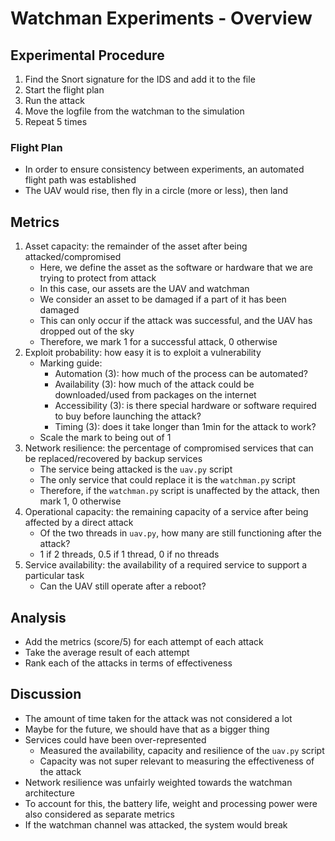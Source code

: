 # Watchman Experiments - Overview

## Experimental Procedure

1. Find the Snort signature for the IDS and add it to the file
2. Start the flight plan
3. Run the attack
4. Move the logfile from the watchman to the simulation
5. Repeat 5 times

### Flight Plan

- In order to ensure consistency between experiments, an automated flight path was established
- The UAV would rise, then fly in a circle (more or less), then land

## Metrics

1. Asset capacity: the remainder of the asset after being attacked/compromised
   - Here, we define the asset as the software or hardware that we are trying to protect from attack
   - In this case, our assets are the UAV and watchman
   - We consider an asset to be damaged if a part of it has been damaged
   - This can only occur if the attack was successful, and the UAV has dropped out of the sky
   - Therefore, we mark 1 for a successful attack, 0 otherwise
2. Exploit probability: how easy it is to exploit a vulnerability
   - Marking guide:
     - Automation (3): how much of the process can be automated?
     - Availability (3): how much of the attack could be downloaded/used from packages on the internet
     - Accessibility (3): is there special hardware or software required to buy before launching the attack?
     - Timing (3): does it take longer than 1min for the attack to work?
   - Scale the mark to being out of 1
3. Network resilience: the percentage of compromised services that can be replaced/recovered by backup services
   - The service being attacked is the `uav.py` script
   - The only service that could replace it is the `watchman.py` script
   - Therefore, if the `watchman.py` script is unaffected by the attack, then mark 1, 0 otherwise
4. Operational capacity: the remaining capacity of a service after being affected by a direct attack
   - Of the two threads in `uav.py`, how many are still functioning after the attack?
   - 1 if 2 threads, 0.5 if 1 thread, 0 if no threads
5. Service availability: the availability of a required service to support a particular task
   - Can the UAV still operate after a reboot?

## Analysis

- Add the metrics (score/5) for each attempt of each attack
- Take the average result of each attempt
- Rank each of the attacks in terms of effectiveness

## Discussion

- The amount of time taken for the attack was not considered a lot
- Maybe for the future, we should have that as a bigger thing
- Services could have been over-represented
  - Measured the availability, capacity and resilience of the `uav.py` script
  - Capacity was not super relevant to measuring the effectiveness of the attack
- Network resilience was unfairly weighted towards the watchman architecture
- To account for this, the battery life, weight and processing power were also considered as separate metrics
- If the watchman channel was attacked, the system would break
